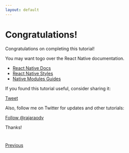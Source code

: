 ```yaml
---
layout: default
---
```


# Congratulations!

Congratulations on completing this tutorial!

You may want togo over the React Native documentation. 

- <a href="https://facebook.github.io/react-native/docs/getting-started.html" target="_blank">React Native Docs</a>
- <a href="https://facebook.github.io/react-native/docs/style.html#content" target="_blank">React Native Styles</a>
- <a href="https://facebook.github.io/react-native/docs/native-modules-ios.html#content" target="_blank">Native Modules Guides</a>

If you found this tutorial useful, consider sharing it:

<a href="https://twitter.com/share" class="twitter twitter-share-button" data-size="large" data-url="http://rajaraodv.github.io/react-native-tutorial/" data-text="React Native tutorial http://rajaraodv.github.io/react-native-tutorial/">Tweet</a>

Also, follow me on Twitter for updates and other tutorials:

<a class="twitter twitter-follow-button"
   href="https://twitter.com/rajaraodv"
   data-size="large">
    Follow @rajaraodv</a>

Thanks!


<script>!function(d,s,id){var js,fjs=d.getElementsByTagName(s)[0],p=/^http:/.test(d.location)?'http':'https';if(!d.getElementById(id)){js=d.createElement(s);js.id=id;js.src=p+'://platform.twitter.com/widgets.js';fjs.parentNode.insertBefore(js,fjs);}}(document, 'script', 'twitter-wjs');</script>



<div class="row" style="margin-top:40px;">
<div class="col-sm-12">
<a href="react-native-tutorial-workflow-summary.html" class="btn btn-default"><i class="glyphicon glyphicon-chevron-left"></i> Previous</a>
</div>
</div>

